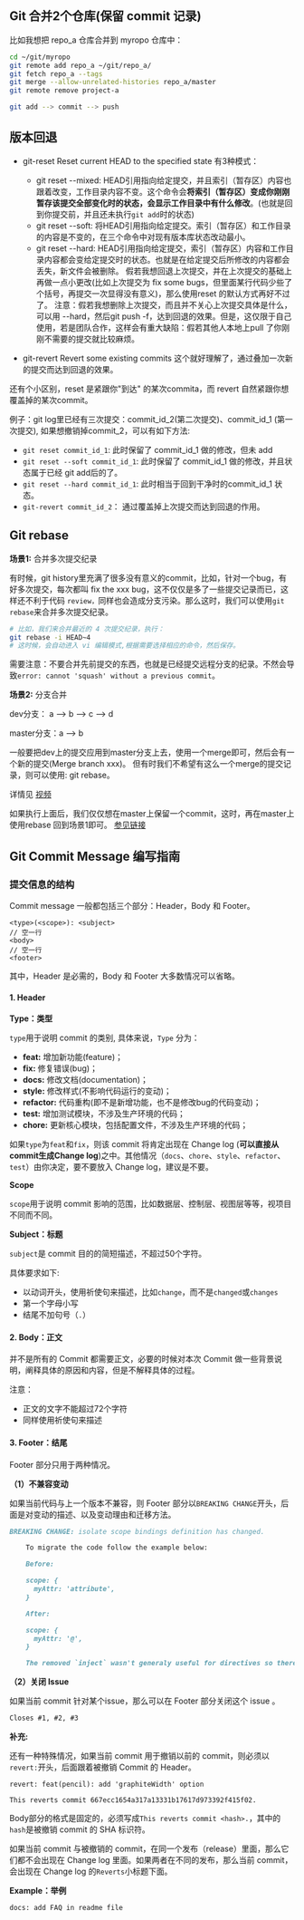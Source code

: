 ## Git 合并2个仓库(保留 commit 记录)

比如我想把 repo_a 仓库合并到 myropo 仓库中：
```bash
cd ~/git/myropo
git remote add repo_a ~/git/repo_a/
git fetch repo_a --tags
git merge --allow-unrelated-histories repo_a/master
git remote remove project-a

git add --> commit --> push
```

## 版本回退

- git-reset
    Reset current HEAD to the specified state
    有3种模式：
    - git reset --mixed: HEAD引用指向给定提交，并且索引（暂存区）内容也跟着改变，工作目录内容不变。这个命令会**将索引（暂存区）变成你刚刚暂存该提交全部变化时的状态，会显示工作目录中有什么修改**。(也就是回到你提交前，并且还未执行`git add`时的状态)
    - git reset --soft: 将HEAD引用指向给定提交。索引（暂存区）和工作目录的内容是不变的，在三个命令中对现有版本库状态改动最小。
    - git reset --hard: HEAD引用指向给定提交，索引（暂存区）内容和工作目录内容都会变给定提交时的状态。也就是在给定提交后所修改的内容都会丢失，新文件会被删除。
    假若我想回退上次提交，并在上次提交的基础上再做一点小更改(比如上次提交为 fix some bugs，但里面某行代码少些了个括号，再提交一次显得没有意义)，那么使用reset 的默认方式再好不过了。
    注意：假若我想删除上次提交，而且并不关心上次提交具体是什么，可以用 --hard，然后git push -f，达到回退的效果。但是，这仅限于自己使用，若是团队合作，这样会有重大缺陷：假若其他人本地上pull 了你刚刚不需要的提交就比较麻烦。

- git-revert
    Revert some existing commits
    这个就好理解了，通过叠加一次新的提交而达到回退的效果。

还有个小区别，reset 是紧跟你"到达" 的某次commita，而 revert  自然紧跟你想覆盖掉的某次commit。

例子：git log里已经有三次提交：commit_id_2(第二次提交)、commit_id_1 (第一次提交), 如果想撤销掉commit_2，可以有如下方法:

- `git reset commit_id_1`: 此时保留了 commit_id_1 做的修改，但未 add
- `git reset --soft commit_id_1`: 此时保留了 commit_id_1 做的修改，并且状态属于已经 git add后的了。
- `git reset --hard commit_id_1`: 此时相当于回到干净时的commit_id_1 状态。
- `git-revert commit_id_2`： 通过覆盖掉上次提交而达到回退的作用。



## Git rebase

**场景1:** 合并多次提交纪录

有时候，git history里充满了很多没有意义的commit，比如，针对一个bug，有好多次提交，每次都叫 fix the xxx bug，这不仅仅是多了一些提交记录而已，这样还不利于代码 `review，`同样也会造成分支污染。那么这时，我们可以使用`git rebase`来合并多次提交纪录。

```bash
# 比如，我们来合并最近的 4 次提交纪录，执行：
git rebase -i HEAD~4
# 这时候，会自动进入 vi 编辑模式,根据需要选择相应的命令，然后保存。
```

需要注意：不要合并先前提交的东西，也就是已经提交远程分支的纪录。不然会导致`error: cannot 'squash' without a previous commit`。



**场景2:** 分支合并

dev分支：	a --> b --> c --> d

master分支：a --> b

一般要把dev上的提交应用到master分支上去，使用一个merge即可，然后会有一个新的提交(Merge branch xxx)。 但有时我们不希望有这么一个merge的提交记录，则可以使用: git rebase。

详情见 [视频](https://www.bilibili.com/video/BV1Qb411N7ay)

如果执行上面后，我们仅仅想在master上保留一个commit，这时，再在master上使用rebase 回到场景1即可。 [参见链接](https://stackoverflow.com/questions/15727597/git-how-to-rebase-and-squash-commits-from-branch-to-master)



## Git Commit Message 编写指南

### 提交信息的结构

Commit message 一般都包括三个部分：Header，Body 和 Footer。

```
<type>(<scope>): <subject>
// 空一行
<body>
// 空一行
<footer>
```

其中，Header 是必需的，Body 和 Footer 大多数情况可以省略。

#### 1. Header

**Type：类型**

`type`用于说明 commit 的类别, 具体来说，`Type` 分为：

- **feat:** 增加新功能(feature)；
- **fix:** 修复错误(bug)；
- **docs:** 修改文档(documentation)；
- **style:** 修改样式(不影响代码运行的变动)；
- **refactor:** 代码重构(即不是新增功能，也不是修改bug的代码变动)；
- **test:** 增加测试模块，不涉及生产环境的代码；
- **chore:** 更新核心模块，包括配置文件，不涉及生产环境的代码；

如果`type`为`feat`和`fix`，则该 commit 将肯定出现在 Change log (**可以直接从commit生成Change log**)之中。其他情况（`docs`、`chore`、`style`、`refactor`、`test`）由你决定，要不要放入 Change log，建议是不要。



**Scope**

`scope`用于说明 commit 影响的范围，比如数据层、控制层、视图层等等，视项目不同而不同。



**Subject：标题**

`subject`是 commit 目的的简短描述，不超过50个字符。

具体要求如下: 

* 以动词开头，使用祈使句来描述，比如`change`，而不是`changed`或`changes`
* 第一个字母小写
* 结尾不加句号（`.`）

#### 2. Body：正文

并不是所有的 Commit 都需要正文，必要的时候对本次 Commit 做一些背景说明，阐释具体的原因和内容，但是不解释具体的过程。

注意：

* 正文的文字不能超过72个字符
* 同样使用祈使句来描述

#### 3. Footer：结尾

Footer 部分只用于两种情况。

**（1）不兼容变动**

如果当前代码与上一个版本不兼容，则 Footer 部分以`BREAKING CHANGE`开头，后面是对变动的描述、以及变动理由和迁移方法。

```markdown
BREAKING CHANGE: isolate scope bindings definition has changed.

    To migrate the code follow the example below:

    Before:

    scope: {
      myAttr: 'attribute',
    }

    After:

    scope: {
      myAttr: '@',
    }

    The removed `inject` wasn't generaly useful for directives so there should be no code using it.
```

**（2）关闭 Issue**

如果当前 commit 针对某个issue，那么可以在 Footer 部分关闭这个 issue 。

```markdown
Closes #1, #2, #3
```



**补充:**

还有一种特殊情况，如果当前 commit 用于撤销以前的 commit，则必须以`revert:`开头，后面跟着被撤销 Commit 的 Header。

```
revert: feat(pencil): add 'graphiteWidth' option

This reverts commit 667ecc1654a317a13331b17617d973392f415f02.
```

Body部分的格式是固定的，必须写成`This reverts commit <hash>.`，其中的`hash`是被撤销 commit 的 SHA 标识符。

如果当前 commit 与被撤销的 commit，在同一个发布（release）里面，那么它们都不会出现在 Change log 里面。如果两者在不同的发布，那么当前 commit，会出现在 Change log 的`Reverts`小标题下面。

**Example：举例**

```
docs: add FAQ in readme file
```